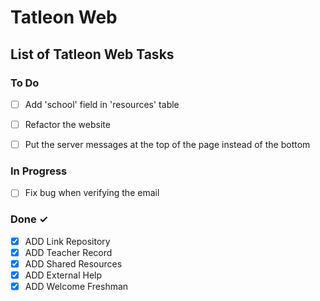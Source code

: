 # Tatleon Web

## List of Tatleon Web Tasks

### To Do

- [ ] Add  'school' field in 'resources' table
- [ ] Refactor the website
- [ ] Put the server messages at the top of the page instead of the bottom


### In Progress

- [ ] Fix bug when verifying the email

### Done ✓

- [x] ADD Link Repository
- [x] ADD Teacher Record
- [x] ADD Shared Resources 
- [x] ADD External Help
- [x] ADD Welcome Freshman
